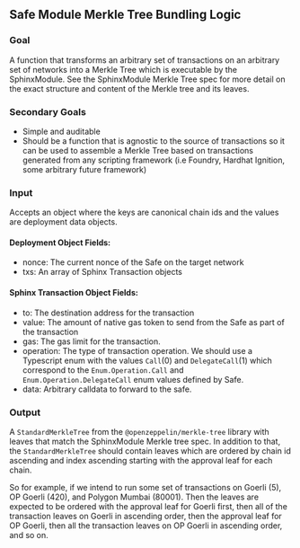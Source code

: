 ## Safe Module Merkle Tree Bundling Logic

### Goal
A function that transforms an arbitrary set of transactions on an arbitrary set of networks into a Merkle Tree which is executable by the SphinxModule. See the SphinxModule Merkle Tree spec for more detail on the exact structure and content of the Merkle tree and its leaves.

### Secondary Goals
- Simple and auditable
- Should be a function that is agnostic to the source of transactions so it can be used to assemble a Merkle Tree based on transactions generated from any scripting framework (i.e Foundry, Hardhat Ignition, some arbitrary future framework)

### Input
Accepts an object where the keys are canonical chain ids and the values are deployment data objects.

#### Deployment Object Fields:
- nonce: The current nonce of the Safe on the target network
- txs: An array of Sphinx Transaction objects

#### Sphinx Transaction Object Fields:
- to: The destination address for the transaction
- value: The amount of native gas token to send from the Safe as part of the transaction
- gas: The gas limit for the transaction.
- operation: The type of transaction operation. We should use a Typescript enum with the values `Call`(0) and `DelegateCall`(1) which correspond to the `Enum.Operation.Call` and `Enum.Operation.DelegateCall` enum values defined by Safe.
- data: Arbitrary calldata to forward to the safe.

### Output
A `StandardMerkleTree` from the `@openzeppelin/merkle-tree` library with leaves that match the SphinxModule Merkle tree spec. In addition to that, the `StandardMerkleTree` should contain leaves which are ordered by chain id ascending and index ascending starting with the approval leaf for each chain.

So for example, if we intend to run some set of transactions on Goerli (5), OP Goerli (420), and Polygon Mumbai (80001). Then the leaves are expected to be ordered with the approval leaf for Goerli first, then all of the transaction leaves on Goerli in ascending order, then the approval leaf for OP Goerli, then all the transaction leaves on OP Goerli in ascending order, and so on.
